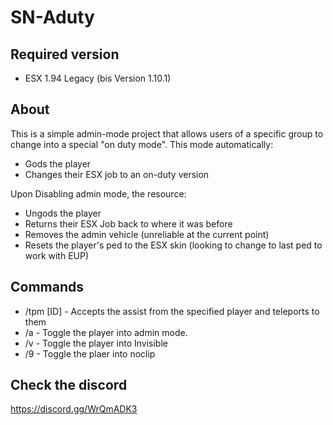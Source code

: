 # SN-Aduty

## Required version
- ESX 1.94 Legacy (bis Version 1.10.1)

## About
This is a simple admin-mode project that allows users of a specific group to change into a special "on duty mode".  This mode automatically:
- Gods the player
- Changes their ESX job to an on-duty version

Upon Disabling admin mode, the resource:
- Ungods the player
- Returns their ESX Job back to where it was before
- Removes the admin vehicle (unreliable at the current point)
- Resets the player's ped to the ESX skin (looking to change to last ped to work with EUP)

## Commands
- /tpm \[ID\] - Accepts the assist from the specified player and teleports to them
- /a - Toggle the player into admin mode.
- /v - Toggle the player into Invisible
- /9 - Toggle the plaer into noclip 

## Check the discord
https://discord.gg/WrQmADK3
